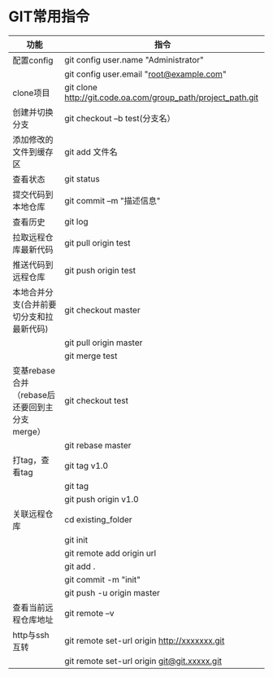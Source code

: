 # GIT常用指令

| 功能                                          | 指令                                                         |
| --------------------------------------------- | ------------------------------------------------------------ |
| 配置config                                    | git config user.name  "Administrator"                        |
|                                               | git config user.email "root@example.com"                     |
| clone项目                                     | git clone http://git.code.oa.com/group_path/project_path.git |
| 创建并切换分支                                | git checkout –b test(分支名）                                |
| 添加修改的文件到缓存区                        | git add 文件名                                               |
| 查看状态                                      | git status                                                   |
| 提交代码到本地仓库                            | git commit –m "描述信息"                                     |
| 查看历史                                      | git log                                                      |
| 拉取远程仓库最新代码                          | git pull origin test                                         |
| 推送代码到远程仓库                            | git push origin test                                         |
| 本地合并分支(合并前要切分支和拉最新代码)      | git checkout master                                          |
|                                               | git pull origin master                                       |
|                                               | git merge test                                               |
| 变基rebase合并（rebase后还要回到主分支merge） | git checkout test                                            |
|                                               | git rebase master                                            |
| 打tag，查看tag                                | git tag v1.0                                                 |
|                                               | git tag                                                      |
|                                               | git push origin v1.0                                         |
| 关联远程仓库                                  | cd existing_folder                                           |
|                                               | git init                                                     |
|                                               | git remote add origin url                                    |
|                                               | git add .                                                    |
|                                               | git commit -m "init"                                         |
|                                               | git push -u origin master                                    |
| 查看当前远程仓库地址                          | git remote –v                                                |
| http与ssh互转                                 | git remote set-url origin http://xxxxxxx.git                 |
|                                               | git remote set-url origin git@git.xxxxx.git                  |



